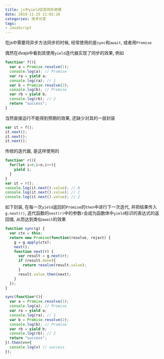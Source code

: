 ```yaml
---
title: js中yield实现同步原理
date: 2019-11-25 21:02:28
categories: 技术分享
tags:
- JavaScript
---
```



在js中需要将异步方法同步的时候, 经常使用的是`sync`和`await`, 或者用`Promise`


偶然在dvajs中看到其使用`yield`迭代器实现了同步的效果, 例如

```js
function* f(){
  var a = Promise.resolve(1);
  console.log(a); // Promise
  var ra = yield a;
  console.log(ra); // 1
  var b = Promise.resolve(2);
  console.log(b); // Promise
  var rb = yield b;
  console.log(rb); // 2
  return "success";
}
```

当然直接运行不能得到预期的效果, 还缺少对其的一层封装
```js
var it = f();
it.next();
it.next();
it.next();
```


传统的迭代器, 是这样使用的

```js
function* r(){
  for(let i=0;i<n;i++){
    yield i;
  }
}
var it = r();
console.log(it.next().value); // 0
console.log(it.next().value); // 1
console.log(it.next().value); // 2
```



如下封装, 在每一次`yield`返回的`Promise`的`then`中进行下一次迭代, 并把结果传入` g.next(r)`, 迭代函数的`next(r)`中的参数`r`会成为函数体中`yield`标识的表达式的返回值, 从而达到类似`await`的效果
```js
function sync(g) {
  var ctx = this;
  return new Promise(function(resolve, reject) {
    g = g.apply(ctx);
    next();
    function next(r) {
      var result = g.next(r);
      if (result.done){
        return resolve(result.value);
      }
      result.value.then(next);
    }
  });
}

sync(function*(){
  var a = Promise.resolve(1);
  console.log(a); // Promise
  var ra = yield a;
  console.log(ra); // 1
  var b = Promise.resolve(2);
  console.log(b); // Promise
  var rb = yield b;
  console.log(rb); // 2
  return "success";
}).then(v=>{
  console.log(v) // success
});

```